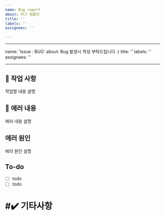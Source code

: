 ```yaml
---
name: Bug report
about: 버그 템플릿
title: ''
labels: ''
assignees: ''

---
```


---
name: 'Issue : BUG'
about: Bug 발생시 작성 부탁드립니다 :)
title: ''
labels: ''
assignees: ''

---

## 📑 작업 사항 
작업할 내용 설명 

## 📑 에러 내용 
에러 내용 설명 

## 에러 원인  
에러 원인 설명 

## To-do
- [ ] todo
- [ ] todo

# #✔️ 기타사항
